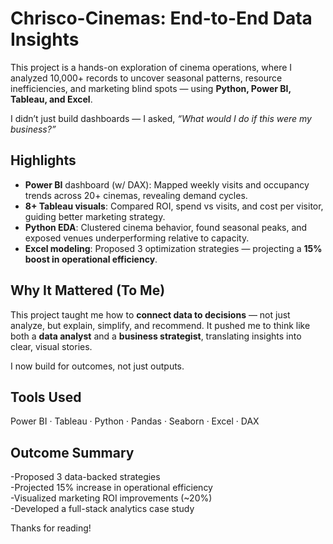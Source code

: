 # Chrisco-Cinemas: End-to-End Data Insights

This project is a hands-on exploration of cinema operations, where I analyzed 10,000+ records to uncover seasonal patterns, resource inefficiencies, and marketing blind spots — using **Python, Power BI, Tableau, and Excel**.

I didn’t just build dashboards — I asked, *“What would I do if this were my business?”*

## Highlights

- **Power BI** dashboard (w/ DAX): Mapped weekly visits and occupancy trends across 20+ cinemas, revealing demand cycles.
- **8+ Tableau visuals**: Compared ROI, spend vs visits, and cost per visitor, guiding better marketing strategy.
- **Python EDA**: Clustered cinema behavior, found seasonal peaks, and exposed venues underperforming relative to capacity.
- **Excel modeling**: Proposed 3 optimization strategies — projecting a **15% boost in operational efficiency**.

## Why It Mattered (To Me)

This project taught me how to **connect data to decisions** — not just analyze, but explain, simplify, and recommend. It pushed me to think like both a **data analyst** and a **business strategist**, translating insights into clear, visual stories.

I now build for outcomes, not just outputs.

## Tools Used

Power BI · Tableau · Python · Pandas · Seaborn · Excel · DAX

## Outcome Summary

-Proposed 3 data-backed strategies  
-Projected 15% increase in operational efficiency  
-Visualized marketing ROI improvements (~20%)  
-Developed a full-stack analytics case study

Thanks for reading!



